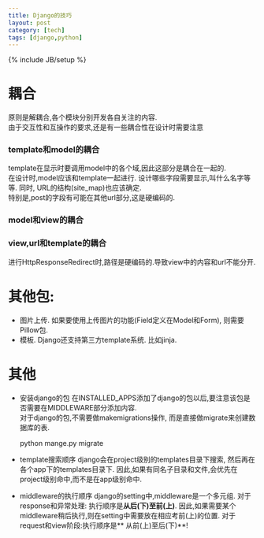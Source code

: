 ```yaml
---
title: Django的技巧
layout: post
category: [tech]
tags: [django,python]
---
```

{% include JB/setup %}
# 耦合
原则是解耦合,各个模块分别开发各自关注的内容.  
由于交互性和互操作的要求,还是有一些耦合性在设计时需要注意

### template和model的耦合
template在显示时要调用model中的各个域,因此这部分是耦合在一起的.  
在设计时,model应该和template一起进行. 设计哪些字段需要显示,叫什么名字等等.
同时, URL的结构(site_map)也应该确定.  
特别是,post的字段有可能在其他url部分,这是硬编码的.

### model和view的耦合


### view,url和template的耦合
进行HttpResponseRedirect时,路径是硬编码的.导致view中的内容和url不能分开.
# 其他包:
+ 图片上传. 如果要使用上传图片的功能(Field定义在Model和Form), 则需要Pillow包.
+ 模板. Django还支持第三方template系统. 比如jinja.

# 其他
+ 安装django的包
在INSTALLED_APPS添加了django的包以后,要注意该包是否需要在MIDDLEWARE部分添加内容.  
对于django的包,不需要做makemigrations操作, 而是直接做migrate来创建数据库的表.

    python mange.py migrate

+ template搜索顺序
django会在project级别的templates目录下搜索, 然后再在各个app下的templates目录下. 因此,如果有同名子目录和文件,会优先在project级别命中,而不是在app级别命中.

+ middleware的执行顺序
django的setting中,middleware是一个多元组. 对于response和异常处理: 执行顺序是**从后(下)至前(上)**. 因此,如果需要某个middleware稍后执行,则在setting中需要放在相应考前(上)的位置.  对于request和view阶段:执行顺序是** 从前(上)至后(下)**!

